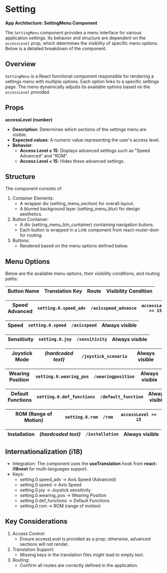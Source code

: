# Setting

**App Architecture: SettingMenu Component**

The `SettingMenu` component provides a menu interface for various application settings. Its behavior and structure are dependent on the `accessLevel` prop, which determines the visibility of specific menu options. Below is a detailed breakdown of the component.

## Overview

`SettingMenu` is a React functional component responsible for rendering a settings menu with multiple options. Each option links to a specific settings page. The menu dynamically adjusts its available options based on the `accessLevel` provided.

## Props

**accessLevel (number)**

* **Description**: Determines which sections of the settings menu are visible.
* **Expected values**: A numeric value representing the user's access level.
* **Behavior**:
  * **Access Level ≥ 15**: Displays advanced settings such as "Speed Advanced" and "ROM".
  * **Access Level < 15**: Hides these advanced settings.

## Structure

The component consists of:

1. Container Elements:
   * A wrapper div (setting\_menu\_section) for overall layout.
   * A blurred background layer (setting\_menu\_blur) for design aesthetics.
2. Button Container:
   * A div (setting\_menu\_btn\_container) containing navigation butons.
   * Each button is wrapped in a Link component from react-router-dom for routing.
3. Buttons:
   * Rendered based on the menu options defined below.

## Menu Options

Below are the available menu options, their visibility conditions, and routing paths:

| **Button Name** | **Translation Key** | **Route** | **Visibility Condition** |
| --------------- | ------------------- | --------- | ------------------------ |

| Speed Advanced | `setting.0.speed_adv` | `/axisspeed_advance` | `accessLevel >= 15` |
| -------------- | --------------------- | -------------------- | ------------------- |

| Speed | `setting.0.speed` | `/axisspeed` | Always visible |
| ----- | ----------------- | ------------ | -------------- |

| Sensitivity | `setting.0.joy` | `/sensitivity` | Always visible |
| ----------- | --------------- | -------------- | -------------- |

| Joystick Mode | _(hardcoded text)_ | `/joystick_scenario` | Always visible |
| ------------- | ------------------ | -------------------- | -------------- |

| Wearing Position | `setting.0.wearing_pos` | `/wearingposition` | Always visible |
| ---------------- | ----------------------- | ------------------ | -------------- |

| Default Functions | `setting.0.def_functions` | `/default_function` | Always visible |
| ----------------- | ------------------------- | ------------------- | -------------- |

| ROM (Range of Motion) | `setting.0.rom` | `/rom` | `accessLevel >= 15` |
| --------------------- | --------------- | ------ | ------------------- |

| Installation | _(hardcoded text)_ | `/installation` | Always visible |
| ------------ | ------------------ | --------------- | -------------- |

## Internationalization (i18)

* Integration: The component uses the **useTranslation** hook from **react-i18next** for multi-languages support.
* Keys:
  * setting.0.speed\_adv → Axis Speed (Advanced)
  * setting.0.speed → Axis Speed
  * setting.0.joy → Joystick sensitivity
  * setting.0.wearing\_pos → Wearing Position
  * setting.0.def\_functions → Default Functions
  * setting.0.rom → ROM (range of motion)

## Key Considerations

1. Access Control:
   * Ensure accessLevel is provided as a prop; otherwise, advanced sections will not render.
2. Translation Support:
   * Missing keys in the translation files might lead to empty text.
3. Routing:
   * Confirm all routes are correctly defined in the application.
